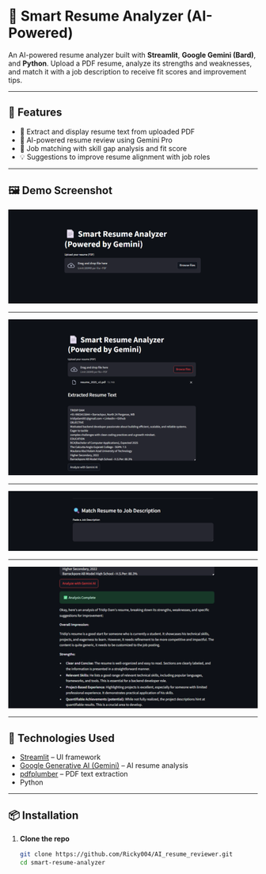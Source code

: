 # 📄 Smart Resume Analyzer (AI-Powered)

An AI-powered resume analyzer built with **Streamlit**, **Google Gemini (Bard)**, and **Python**. Upload a PDF resume, analyze its strengths and weaknesses, and match it with a job description to receive fit scores and improvement tips.

---

## 🚀 Features

- 📄 Extract and display resume text from uploaded PDF
- 🤖 AI-powered resume review using Gemini Pro
- 🎯 Job matching with skill gap analysis and fit score
- 💡 Suggestions to improve resume alignment with job roles

---

## 🖼️ Demo Screenshot

![App Screenshot](images/image-1.png)

---
![App Screenshot](images/image-2.png)

---
![App Screenshot](images/image-3.png)

---
![App Screenshot](images/image-4.png)

---

## 🧠 Technologies Used

- [Streamlit](https://streamlit.io/) – UI framework
- [Google Generative AI (Gemini)](https://ai.google.dev) – AI resume analysis
- [pdfplumber](https://github.com/jsvine/pdfplumber) – PDF text extraction
- Python

---

## 📦 Installation

1. **Clone the repo**
   ```bash
   git clone https://github.com/Ricky004/AI_resume_reviewer.git
   cd smart-resume-analyzer

